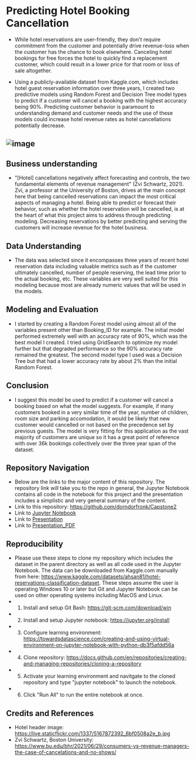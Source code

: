 # Predicting Hotel Booking Cancellation

* While hotel reservations are user-friendly, they don't require commitment from the customer and potentially drive revenue-loss when the customer has the chance to book elsewhere. Canceling hotel bookings for free forces the hotel to quickly find a replacement customer, which could result in a lower price for that room or loss of sale altogether.

* Using a publicly-available dataset from Kaggle.com, which includes hotel guest reservation information over three years, I created two predictive models using Random Forest and Decision Tree model types to predict if a customer will cancel a booking with the highest accuracy being 90%. Predicting customer behavior is paramount to understanding demand and customer needs and the use of these models could increase hotel revenue rates as hotel cancellations potentially decrease.

## ![image](https://live.staticflickr.com/1337/5167872392_6bf0508a2e_b.jpg)

## Business understanding
* "[Hotel] cancellations negatively affect forecasting and controls, the two fundamental elements of revenue management" (Zvi Schwartz, 2021). Zvi, a professor at the University of Boston, drives at the main concept here that being cancelled reservations can impact the most critical aspects of managing a hotel. Being able to predict or forecast their behavior, such as whether the hotel reservation will be cancelled, is at the heart of what this project aims to address through predicting modeling. Decreasing reservations by better predicting and serving the customers will increase revenue for the hotel business.

## Data Understanding
* The data was selected since it encompasses three years of recent hotel reservation data including valuable metrics such as if the customer ultimately cancelled, number of people reserving, the lead time prior to the actual booking, etc. These variables are very well suited for this modeling because most are already numeric values that will be used in the models.

## Modeling and Evaluation
* I started by creating a Random Forest model using almost all of the variables present other than Booking_ID for example. The initial model performed extremely well with an accuracy rate of 90%, which was the best model I created. I tried using GridSearch to optimize my model further but that degraded performance so the 90% accuracy rate remained the greatest. The second model type I used was a Decision Tree but that had a lower accuracy rate by about 2% than the initial Random Forest.

## Conclusion
* I suggest this model be used to predict if a customer will cancel a booking based on what the model suggests. For example, if many customers booked in a very similar time of the year, number of children, room size and parking accomodation, it would be likely that new customer would cancelled or not based on the precedence set by previous guests. The model is very fitting for this application as the vast majority of customers are unique so it has a great point of reference with over 36k bookings collectively over the three year span of the dataset.

## Repository Navigation
* Below are the links to the major content of this repository. The repository link will take you to the repo in general, the Jupyter Notebook contains all code in the notebook for this project and the presentation includes a simplistic and very general summary of the content.
* Link to this repository: https://github.com/dorndorfronk/Capstone2
* Link to [Jupyter Notebook](./CapstoneNotebook.ipynb)
* Link to [Presentation](./Presentation.pptx)
* Link to [Presentation_PDF](./Presentation.pdf)

## Reproducibility
* Please use these steps to clone my repository which includes the dataset in the parent directory as well as all code used in the Jupyter Notebook. The data can be downloaded from Kaggle.com manually from here: https://www.kaggle.com/datasets/ahsan81/hotel-reservations-classification-dataset. These steps assume the user is operating Windows 10 or later but Git and Jupyter Notebook can be used on other operating systems including MacOS and Linux.
* 1. Install and setup Git Bash: https://git-scm.com/download/win
* 2. Install and setup Jupyter notebook: https://jupyter.org/install
* 3. Configure learning environment: https://towardsdatascience.com/creating-and-using-virtual-environment-on-jupyter-notebook-with-python-db3f5afdd56a
* 4. Clone repository: https://docs.github.com/en/repositories/creating-and-managing-repositories/cloning-a-repository
* 5. Activate your learning environment and navitgate to the cloned repository and type "jupyter notebook" to launch the notebook. 
* 6. Click "Run All" to run the entire notebook at once.

## Credits and References
* Hotel header image: https://live.staticflickr.com/1337/5167872392_6bf0508a2e_b.jpg
* Zvi Schwartz, Boston University: https://www.bu.edu/bhr/2021/06/29/consumers-vs-revenue-managers-the-case-of-cancelations-and-no-shows/
